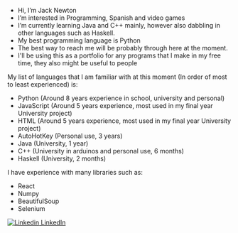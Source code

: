 - Hi, I’m Jack Newton
- I’m interested in Programming, Spanish and video games
- I’m currently learning Java and C++ mainly, however also dabbling in other languages such as Haskell.
- My best programming language is Python
- The best way to reach me will be probably through here at the moment.
- I'll be using this as a portfolio for any programs that I make in my free time, they also might be useful to people

My list of languages that I am familiar with at this moment (In order of most to least experienced) is:
- Python (Around 8 years experience in school, university and personal)
- JavaScript (Around 5 years experience, most used in my final year University project)
- HTML (Around 5 years experience, most used in my final year University project)
- AutoHotKey (Personal use, 3 years)
- Java (University, 1 year)
- C++ (University in arduinos and personal use, 6 months)
- Haskell (University, 2 months)


I have experience with many libraries such as:
- React
- Numpy
- BeautifulSoup
- Selenium

[![Linkedin](https://i.sstatic.net/gVE0j.png) LinkedIn](https://www.linkedin.com/in/jack-newton-883437223/)


<!---
JackDarkability/JackDarkability is a ✨ special ✨ repository because its `README.md` (this file) appears on your GitHub profile.
You can click the Preview link to take a look at your changes.
--->
